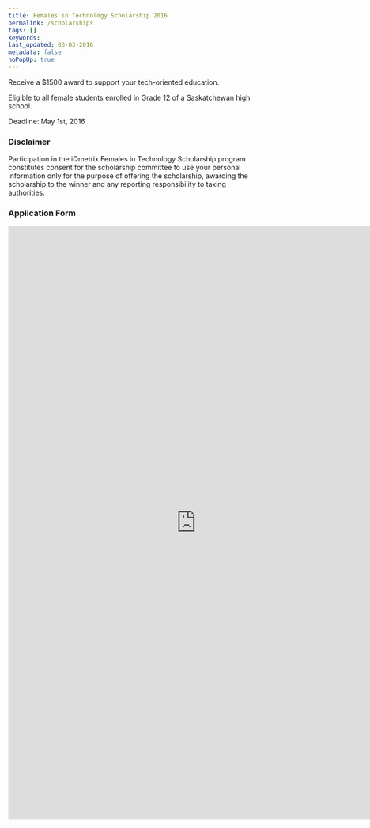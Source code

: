 ```yaml
---
title: Females in Technology Scholarship 2016
permalink: /scholarships
tags: []
keywords: 
last_updated: 03-03-2016
metadata: false
noPopUp: true
---
```


Receive a $1500 award to support your tech-oriented education.

Eligible to all female students enrolled in Grade 12 of a Saskatchewan high school.

Deadline: May 1st, 2016

### Disclaimer

Participation in the iQmetrix Females in Technology Scholarship program constitutes consent for the scholarship committee to use your personal information only for the purpose of offering the scholarship, awarding the scholarship to the winner and any reporting responsibility to taxing authorities.

### Application Form

<iframe src="https://docs.google.com/forms/d/1I0Bzj_jwAkwIWkkj68U1ZJ3JJAXaInCZZdL_OMvWGVc/viewform?embedded=true" width="760" height="1200" frameborder="0" marginheight="0" marginwidth="0">Loading...</iframe>